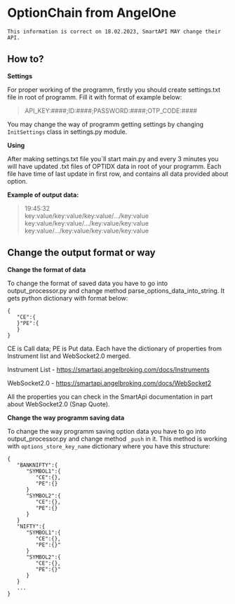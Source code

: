 # OptionChain from AngelOne

    This information is correct on 18.02.2023, SmartAPI MAY change their API.


## How to?


**Settings**

For proper working of the programm, firstly you should create settings.txt file in root of programm.
Fill it with format of example below:

> API_KEY:####;ID:####;PASSWORD:####;OTP_CODE:####

You may change the way of programm getting settings by changing `InitSettings` class in settings.py module.

**Using**

After making settings.txt file you`ll start main.py and every 3 minutes you will have updated .txt files of OPTIDX data in root of your programm. Each file have time of last update in first row, and contains all data provided about option.

**Example of output data:**

> 19:45:32 <br />
> key:value/key:value/key:value/.../key:value <br />
> key:value/key:value/.../key:value/key:value <br />
> key:value/.../key:value/key:value/key:value <br />

## Change the output format or way

**Change the format of data**

To change the format of saved data you have to go into output_processor.py and change method 
parse_options_data_into_string. It gets python dictionary with format below:

    {
       "CE":{
       }"PE":{
       }
    }

CE is Call data; PE is Put data.
Each have the dictionary of properties from Instrument list and WebSocket2.0 merged.

Instrument List - https://smartapi.angelbroking.com/docs/Instruments

WebSocket2.0 - https://smartapi.angelbroking.com/docs/WebSocket2

All the properties you can check in the SmartApi documentation in part about WebSocket2.0 (Snap Quote).

**Change the way programm saving data**

To change the way programm saving option data you have to go into output_processor.py and change method `_push` in it. This method is working with `options_store_key_name` dictionary where you have this structure:

    {
       "BANKNIFTY":{
          "SYMBOL1":{
             "CE":{},
             "PE":{}
          }
          "SYMBOL2":{
             "CE":{},
             "PE":{}
          }
       }
       "NIFTY":{
          "SYMBOL1":{
             "CE":{},
             "PE":{}"
          }
          "SYMBOL2":{
             "CE":{},
             "PE":{}"
          }
       }
       ...
    }
